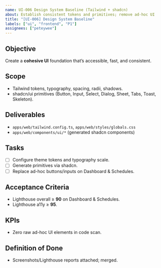```yaml
---
name: UI-006 Design System Baseline (Tailwind + shadcn)
about: Establish consistent tokens and primitives; remove ad-hoc UI
title: "[UI-006] Design System Baseline"
labels: ["ui", "frontend", "P1"]
assignees: ["peteywee"]
---
```


## Objective

Create a **cohesive UI** foundation that’s accessible, fast, and consistent.

## Scope

- Tailwind tokens, typography, spacing, radii, shadows.
- shadcn/ui primitives (Button, Input, Select, Dialog, Sheet, Tabs, Toast, Skeleton).

## Deliverables

- `apps/web/tailwind.config.ts`, `apps/web/styles/globals.css`
- `apps/web/components/ui/*` (generated shadcn components)

## Tasks

- [ ] Configure theme tokens and typography scale.
- [ ] Generate primitives via shadcn.
- [ ] Replace ad-hoc buttons/inputs on Dashboard & Schedules.

## Acceptance Criteria

- Lighthouse overall ≥ **90** on Dashboard & Schedules.
- Lighthouse a11y ≥ **95**.

## KPIs

- Zero raw ad-hoc UI elements in code scan.

## Definition of Done

- Screenshots/Lighthouse reports attached; merged.
